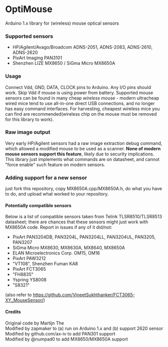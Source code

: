 # OptiMouse
Arduino 1.x library for (wireless) mouse optical sensors

### Supported sensors 
- HP/Agilent/Avago/Broadcom ADNS-2051, ADNS-2083, ADNS-2610, ADNS-2620
- PixArt Imaging PAN3101
- Shenzhen LIZE MX8650 / SiGma Micro MX8650A

### Usage
Connect Vdd, GND, DATA, CLOCK pins to Arduino. Any I/O pins should work. Skip Vdd if mouse is using power from battery.
Supported mouse sensors can be found in many cheap *wireless* mouse - modern ultracheap wired mice tend to use all-in-one direct USB connections, and no longer has easy command interfaces. For harvesting, cheapest wireless mice you can find are recommended(wireless chip on the mouse must be removed for this library to work). 

### Raw image output
Very early HP/Agilent sensors had a raw image extraction debug command, which allowed a modified mouse to be used as a scanner. **None of modern mouse sensors support this feature**, likely due to security implications. This library just implements what commands are on datasheet, and cannot "force enable" such feature on modern sensors.

### Adding support for a new sensor
just fork this repository, copy MX8650A.cpp/MX8650A.h, do what you have to do, and upload what worked to your repository.

#### Potentially compatible sensors
Below is a list of compatible sensors taken from Telink TLSR8510/TLSR8513 datasheet; there are chances that these sensors might just work with MX8650A code. Report in issues if any of it did/not:

- PixArt PAN3204DB, PAN3204L, PAN3204LL, PAN3204UL, PAN3205, PAN3207
- SiGma Micro MX8630, MX8630A, MX8640, MX8650A
- ELAN Microelectronics Corp. OM15, OM16
- PixArt PAW3212
- "VT108", Shenzhen Fuman KA8
- PixArt FCT3065
- "FH8835"
- Yspring YS8008
- "S8321"
  
(also refer to https://github.com/VineetSukhthanker/FCT3065-XY_MouseSensor/)

#### Credits
Original code by Martijn The  
Modified by zapmaker to (a) run on Arduino 1.x and (b) support 2620 sensor  
Modified by github.com/ax-iv to add PAN301 support  
Modified by @numpad0 to add MX8650/MX8650A support
